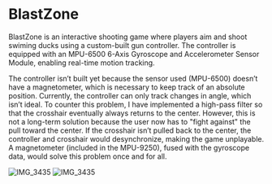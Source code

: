 # BlastZone
BlastZone is an interactive shooting game where players aim and shoot swiming ducks using a custom-built gun controller. The controller is equipped with an MPU-6500 6-Axis Gyroscope and Accelerometer Sensor Module, enabling real-time motion tracking.

The controller isn’t built yet because the sensor used (MPU-6500) doesn’t have a magnetometer, which is necessary to keep track of an absolute position. Currently, the controller can only track changes in angle, which isn’t ideal. To counter this problem, I have implemented a high-pass filter so that the crosshair eventually always returns to the center. However, this is not a long-term solution because the user now has to "fight against" the pull toward the center. If the crosshair isn’t pulled back to the center, the controller and crosshair would desynchronize, making the game unplayable. A magnetometer (included in the MPU-9250), fused with the gyroscope data, would solve this problem once and for all.

![IMG_3435](https://github.com/user-attachments/assets/42ad1438-1d8b-4a85-83a6-3d8d5be42a11)
![IMG_3435](https://github.com/user-attachments/assets/8cd13ca1-a658-4def-adda-5367f21950d8)
